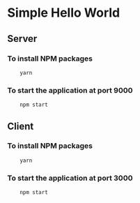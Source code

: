 # Simple Hello World 

## Server

### To install NPM packages
```
    yarn
```

### To start the application at port 9000
```
    npm start
```

## Client

### To install NPM packages
```
    yarn
```

### To start the application at port 3000
```
    npm start
```
